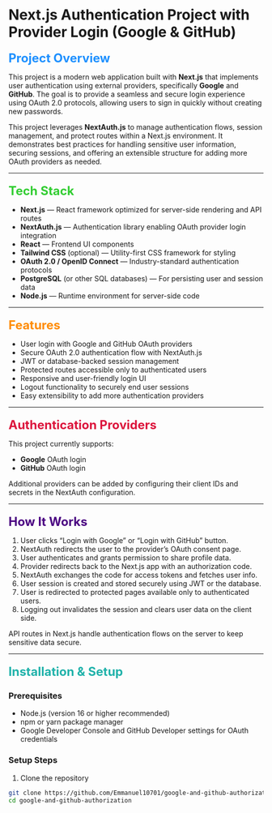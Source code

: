 # Next.js Authentication Project with Provider Login (Google & GitHub)

<div style="color:#1E90FF; font-weight: bold; font-size: 24px; margin-top: 20px;">Project Overview</div>

This project is a modern web application built with **Next.js** that implements user authentication using external providers, specifically **Google** and **GitHub**. The goal is to provide a seamless and secure login experience using OAuth 2.0 protocols, allowing users to sign in quickly without creating new passwords.

This project leverages **NextAuth.js** to manage authentication flows, session management, and protect routes within a Next.js environment. It demonstrates best practices for handling sensitive user information, securing sessions, and offering an extensible structure for adding more OAuth providers as needed.

---

<div style="color:#32CD32; font-weight: bold; font-size: 24px; margin-top: 20px;">Tech Stack</div>

- **Next.js** — React framework optimized for server-side rendering and API routes  
- **NextAuth.js** — Authentication library enabling OAuth provider login integration  
- **React** — Frontend UI components  
- **Tailwind CSS** (optional) — Utility-first CSS framework for styling  
- **OAuth 2.0 / OpenID Connect** — Industry-standard authentication protocols  
- **PostgreSQL** (or other SQL databases) — For persisting user and session data  
- **Node.js** — Runtime environment for server-side code  

---

<div style="color:#FF8C00; font-weight: bold; font-size: 24px; margin-top: 20px;">Features</div>

- User login with Google and GitHub OAuth providers  
- Secure OAuth 2.0 authentication flow with NextAuth.js  
- JWT or database-backed session management  
- Protected routes accessible only to authenticated users  
- Responsive and user-friendly login UI  
- Logout functionality to securely end user sessions  
- Easy extensibility to add more authentication providers  

---

<div style="color:#DC143C; font-weight: bold; font-size: 24px; margin-top: 20px;">Authentication Providers</div>

This project currently supports:

- **Google** OAuth login  
- **GitHub** OAuth login  

Additional providers can be added by configuring their client IDs and secrets in the NextAuth configuration.

---

<div style="color:#4B0082; font-weight: bold; font-size: 24px; margin-top: 20px;">How It Works</div>

1. User clicks “Login with Google” or “Login with GitHub” button.  
2. NextAuth redirects the user to the provider’s OAuth consent page.  
3. User authenticates and grants permission to share profile data.  
4. Provider redirects back to the Next.js app with an authorization code.  
5. NextAuth exchanges the code for access tokens and fetches user info.  
6. User session is created and stored securely using JWT or the database.  
7. User is redirected to protected pages available only to authenticated users.  
8. Logging out invalidates the session and clears user data on the client side.  

API routes in Next.js handle authentication flows on the server to keep sensitive data secure.

---

<div style="color:#20B2AA; font-weight: bold; font-size: 24px; margin-top: 20px;">Installation & Setup</div>

### Prerequisites

- Node.js (version 16 or higher recommended)  
- npm or yarn package manager  
- Google Developer Console and GitHub Developer settings for OAuth credentials  

### Setup Steps

1. Clone the repository  
```bash
git clone https://github.com/Emmanuel10701/google-and-github-authorization.git
cd google-and-github-authorization
